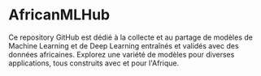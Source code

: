 # AfricanMLHub
Ce repository GitHub est dédié à la collecte et au partage de modèles de Machine Learning et de Deep Learning entraînés et validés avec des données africaines. Explorez une variété de modèles pour diverses applications, tous construits avec et pour l'Afrique.
